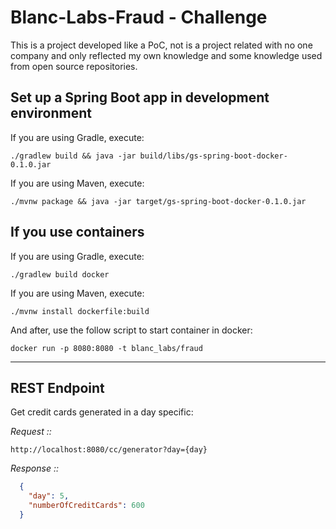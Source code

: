 # Blanc-Labs-Fraud - Challenge

This is a project developed like a PoC, not is a project related with no one company and only reflected my own knowledge and some knowledge used from open source repositories.

## Set up a Spring Boot app in development environment

If you are using Gradle, execute:

`./gradlew build && java -jar build/libs/gs-spring-boot-docker-0.1.0.jar`

If you are using Maven, execute:

`./mvnw package && java -jar target/gs-spring-boot-docker-0.1.0.jar`

## If you use containers

If you are using Gradle, execute:

`./gradlew build docker`

If you are using Maven, execute:

`./mvnw install dockerfile:build`

And after, use the follow script to start container in docker:

`docker run -p 8080:8080 -t blanc_labs/fraud`

---

## REST Endpoint

Get credit cards generated in a day specific:

_Request ::_

`http://localhost:8080/cc/generator?day={day}`

_Response ::_
  ```json
    {
      "day": 5,
      "numberOfCreditCards": 600
    }
  ```
